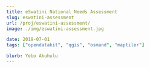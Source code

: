 ```yaml
---
title: eSwatini National Needs Assessment
slug: eswatini-assessment
url: /proj/eswatini-assessment/
image: ./img/eswatini-assessment.jpg

date: 2019-07-01
tags: ["opendatakit", "qgis", "osmand", "maptiler"]

blurb: Yebo Akuhulu
---
```

